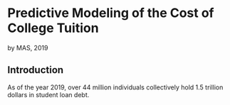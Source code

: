 # Predictive Modeling of the Cost of College Tuition
by MAS, 2019

## Introduction
As of the year 2019, over 44 million individuals collectively hold 1.5 trillion dollars in student loan debt. 
